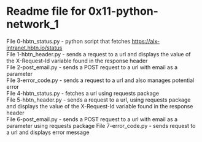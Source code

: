 # Readme file for 0x11-python-network_1
File 0-hbtn_status.py - python script that fetches https://alx-intranet.hbtn.io/status  
File 1-hbtn_header.py - sends a request to a url and displays the value of the X-Request-Id variable found in the response header  
File 2-post_email.py - sends a POST request to a url with email as a parameter  
File 3-error_code.py - sends a request to a url and also manages potential error  
File 4-hbtn_status.py - fetches a url using requests package  
File 5-hbtn_header.py - sends a request to a url, using requests package and displays the value of the X-Request-Id variable found in the response header  
File 6-post_email.py - sends a POST request to a url with email as a parameter using requests package 
File 7-error_code.py - sends request to a url and displays error message  
